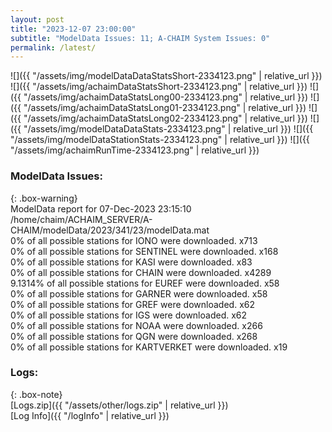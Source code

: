 ```yaml
---
layout: post
title: "2023-12-07 23:00:00"
subtitle: "ModelData Issues: 11; A-CHAIM System Issues: 0"
permalink: /latest/
---
```


![]({{ "/assets/img/modelDataDataStatsShort-2334123.png" | relative_url }})
![]({{ "/assets/img/achaimDataStatsShort-2334123.png" | relative_url }})
![]({{ "/assets/img/achaimDataStatsLong00-2334123.png" | relative_url }})
![]({{ "/assets/img/achaimDataStatsLong01-2334123.png" | relative_url }})
![]({{ "/assets/img/achaimDataStatsLong02-2334123.png" | relative_url }})
![]({{ "/assets/img/modelDataDataStats-2334123.png" | relative_url }})
![]({{ "/assets/img/modelDataStationStats-2334123.png" | relative_url }})
![]({{ "/assets/img/achaimRunTime-2334123.png" | relative_url }})


### ModelData Issues:  
  
{: .box-warning}  
 ModelData report for 07-Dec-2023 23:15:10   
 /home/chaim/ACHAIM_SERVER/A-CHAIM/modelData/2023/341/23/modelData.mat   
 0% of all possible stations for IONO were downloaded. x713   
 0% of all possible stations for SENTINEL were downloaded. x168   
 0% of all possible stations for KASI were downloaded. x83   
 0% of all possible stations for CHAIN were downloaded. x4289   
 9.1314% of all possible stations for EUREF were downloaded. x58   
 0% of all possible stations for GARNER were downloaded. x58   
 0% of all possible stations for GREF were downloaded. x62   
 0% of all possible stations for IGS were downloaded. x62   
 0% of all possible stations for NOAA were downloaded. x266   
 0% of all possible stations for QGN were downloaded. x268   
 0% of all possible stations for KARTVERKET were downloaded. x19   
  


### Logs:  
  
{: .box-note}  
[Logs.zip]({{ "/assets/other/logs.zip" | relative_url }})  
[Log Info]({{ "/logInfo" | relative_url }})  
